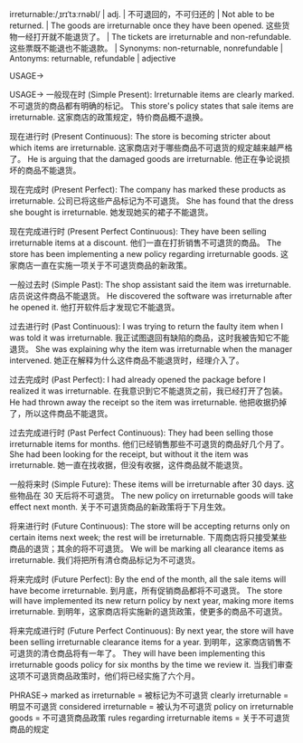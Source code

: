 irreturnable:/ˌɪrɪˈtɜːrnəbl/ | adj. | 不可退回的，不可归还的 | Not able to be returned. |  The goods are irreturnable once they have been opened.  这些货物一经打开就不能退货了。 |  The tickets are irreturnable and non-refundable.  这些票既不能退也不能退款。 | Synonyms: non-returnable, nonrefundable | Antonyms: returnable, refundable | adjective

USAGE->

USAGE->
一般现在时 (Simple Present):
Irreturnable items are clearly marked.  不可退货的商品都有明确的标记。
This store's policy states that sale items are irreturnable. 这家商店的政策规定，特价商品概不退换。

现在进行时 (Present Continuous):
The store is becoming stricter about which items are irreturnable.  这家商店对于哪些商品不可退货的规定越来越严格了。
He is arguing that the damaged goods are irreturnable.  他正在争论说损坏的商品不能退货。


现在完成时 (Present Perfect):
The company has marked these products as irreturnable.  公司已将这些产品标记为不可退货。
She has found that the dress she bought is irreturnable. 她发现她买的裙子不能退货。


现在完成进行时 (Present Perfect Continuous):
They have been selling irreturnable items at a discount.  他们一直在打折销售不可退货的商品。
The store has been implementing a new policy regarding irreturnable goods.  这家商店一直在实施一项关于不可退货商品的新政策。


一般过去时 (Simple Past):
The shop assistant said the item was irreturnable.  店员说这件商品不能退货。
He discovered the software was irreturnable after he opened it. 他打开软件后才发现它不能退货。


过去进行时 (Past Continuous):
I was trying to return the faulty item when I was told it was irreturnable.  我正试图退回有缺陷的商品，这时我被告知它不能退货。
She was explaining why the item was irreturnable when the manager intervened. 她正在解释为什么这件商品不能退货时，经理介入了。


过去完成时 (Past Perfect):
I had already opened the package before I realized it was irreturnable.  在我意识到它不能退货之前，我已经打开了包装。
He had thrown away the receipt so the item was irreturnable. 他把收据扔掉了，所以这件商品不能退货。


过去完成进行时 (Past Perfect Continuous):
They had been selling those irreturnable items for months. 他们已经销售那些不可退货的商品好几个月了。
She had been looking for the receipt, but without it the item was irreturnable. 她一直在找收据，但没有收据，这件商品就不能退货。


一般将来时 (Simple Future):
These items will be irreturnable after 30 days.  这些物品在 30 天后将不可退货。
The new policy on irreturnable goods will take effect next month.  关于不可退货商品的新政策将于下月生效。


将来进行时 (Future Continuous):
The store will be accepting returns only on certain items next week; the rest will be irreturnable.  下周商店将只接受某些商品的退货；其余的将不可退货。
We will be marking all clearance items as irreturnable. 我们将把所有清仓商品标记为不可退货。


将来完成时 (Future Perfect):
By the end of the month, all the sale items will have become irreturnable.  到月底，所有促销商品都将不可退货。
The store will have implemented its new return policy by next year, making more items irreturnable.  到明年，这家商店将实施新的退货政策，使更多的商品不可退货。


将来完成进行时 (Future Perfect Continuous):
By next year, the store will have been selling irreturnable clearance items for a year.  到明年，这家商店销售不可退货的清仓商品将有一年了。
They will have been implementing this irreturnable goods policy for six months by the time we review it.  当我们审查这项不可退货商品政策时，他们将已经实施了六个月。


PHRASE->
marked as irreturnable = 被标记为不可退货
clearly irreturnable = 明显不可退货
considered irreturnable = 被认为不可退货
policy on irreturnable goods = 不可退货商品政策
rules regarding irreturnable items = 关于不可退货商品的规定
